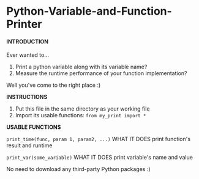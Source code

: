 # Python-Variable-and-Function-Printer


#### INTRODUCTION
Ever wanted to... 
1. Print a python variable along with its variable name?
2. Measure the runtime performance of your function implementation? 

Well you've come to the right place :)


<b>INSTRUCTIONS</b>
1. Put this file in the same directory as your working file
2. Import its usable functions: `from my_print import *`

<b>USABLE FUNCTIONS</b>

`print_time(func, param 1, param2, ...)`
    WHAT IT DOES    print function's result and runtime

`print_var(some_variable)`
    WHAT IT DOES    print variable's name and value  

No need to download any third-party Python packages :)
